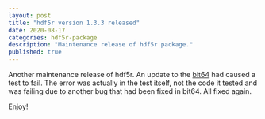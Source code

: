 ```yaml
---
layout: post
title: "hdf5r version 1.3.3 released" 
date: 2020-08-17
categories: hdf5r-package
description: "Maintenance release of hdf5r package."
published: true
---
```


Another maintenance release of hdf5r. An update to the [bit64](https://cran.r-project.org/package=bit64) had caused
a test to fail. The error was actually in the test itself, not the code it tested and was failing due to another
bug that had been fixed in bit64. All fixed again. 

Enjoy!
